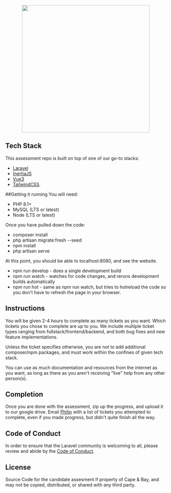<p align="center"><a href="https://laravel.com" target="_blank"><img src="https://raw.githubusercontent.com/laravel/art/master/logo-lockup/5%20SVG/2%20CMYK/1%20Full%20Color/laravel-logolockup-cmyk-red.svg" width="400"></a></p>

## Tech Stack

This assessment repo is built on top of one of our go-to stacks:
- [Laravel](https://laravel.com/docs)
- [InertiaJS](https://inertiajs.com/how-it-works)
- [Vue3](https://vuejs.org/guide/introduction.html)
- [TailwindCSS](https://tailwindcss.com/docs).

##Getting it running
You will need:
- PHP 8.1+
- MySQL (LTS or latest)
- Node (LTS or latest)

Once you have pulled down the code:
- composer install
- php artisan migrate:fresh --seed
- npm install
- php artisan serve

At this point, you should be able to localhost:8080, and see the website.
- npm run develop - does a single development build
- npm run watch - watches for code changes, and reruns development builds automatically
- npm run hot - same as npm run watch, but tries to hotreload the code so you don't have to refresh the page in your browser.

## Instructions
You will be given 2-4 hours to complete as many tickets as you want.  Which tickets you chose to complete are up to you. We include multiple ticket types ranging from fullstack/frontend/backend, and both bug fixes and new feature implementations.

Unless the ticket specifies otherwise, you are not to add additional composer/npm packages, and must work within the confines of given tech stack.

You can use as much documentation and resources from the internet as you want, as long as there as you aren't receiving "live" help from any other person(s).
## Completion

Once you are done with the assessment, zip up the progress, and upload it to our google drive. Email [Philip](mailto:philip@capeandbay.com) with a list of tickets you attempted to complete, even if you made progress, but didn't quite finish all the way.

## Code of Conduct

In order to ensure that the Laravel community is welcoming to all, please review and abide by the [Code of Conduct](https://laravel.com/docs/contributions#code-of-conduct).

## License

Source Code for the candidate assesment if property of Cape & Bay, and may not be copied, distributed, or shared with any third party.
